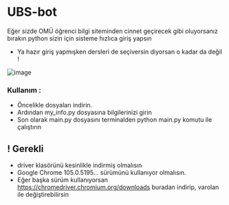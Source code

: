 # UBS-bot

Eğer sizde OMÜ öğrenci bilgi siteminden cinnet geçirecek gibi oluyorsanız bırakın python sizin için sisteme hızlıca giriş yapsın 

- Ya hazır giriş  yapmışken dersleri de seçiversin diyorsan o kadar da değil ! 

![image](https://user-images.githubusercontent.com/56133248/192119977-fdd97a09-dd45-4ae3-8fd5-6bfd24d20bd0.png)

### Kullanım : 

- Öncelikle dosyaları indirin.
- Ardından my_info.py dosyasına bilgilerinizi girin 
- Son olarak main.py dosyasını terminalden python main.py komutu ile çalıştırın

## ! Gerekli

- driver klasörünü kesinlikle indirmiş olmalısın 
- Google Chrome 105.0.5195... sürümünü kullanıyor olmalısın. 
- Eğer başka sürüm kullanıyorsan https://chromedriver.chromium.org/downloads buradan indirip, varolan ile değiştirebilirsin
